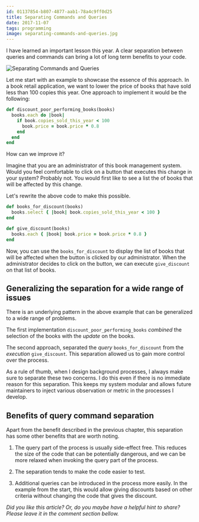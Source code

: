 ```yaml
---
id: 01137854-b807-4877-aab1-78a4c9ff0d25
title: Separating Commands and Queries
date: 2017-11-07
tags: programming
image: separating-commands-and-queries.jpg
---
```


I have learned an important lesson this year. A clear separation between queries
and commands can bring a lot of long term benefits to your code.

![Separating Commands and Queries](images/separating-commands-and-queries.jpg)

Let me start with an example to showcase the essence of this approach. In a book
retail application, we want to lower the price of books that have sold less than
100 copies this year. One approach to implement it would be the following:

``` ruby
def discount_poor_performing_books(books)
  books.each do |book|
    if book.copies_sold_this_year < 100
      book.price = book.price * 0.8
    end
  end
end
```

How can we improve it?

Imagine that you are an administrator of this book management system. Would you
feel comfortable to click on a button that executes this change in your system?
Probably not. You would first like to see a list the of books that will be
affected by this change.

Let's rewrite the above code to make this possible.

``` ruby
def books_for_discount(books)
  books.select { |book| book.copies_sold_this_year < 100 }
end

def give_discount(books)
  books.each { |book| book.price = book.price * 0.8 }
end
```

Now, you can use the `books_for_discount` to display the list of books that will
be affected when the button is clicked by our administrator. When the
administrator decides to click on the button, we can execute `give_discount` on
that list of books.

## Generalizing the separation for a wide range of issues

There is an underlying pattern in the above example that can be generalized to a
wide range of problems.

The first implementation `discount_poor_performing_books` _combined_ the
selection of the books with the _update_ on the books.

The second approach, separated the _query_ `books_for_discount` from the
_execution_ `give_discount`. This separation allowed us to gain more control
over the process.

As a rule of thumb, when I design background processes, I always make sure to
separate these two concerns. I do this even if there is no immediate reason for
this separation. This keeps my system modular and allows future maintainers to
inject various observation or metric in the processes I develop.

## Benefits of query command separation

Apart from the benefit described in the previous chapter, this separation has
some other benefits that are worth noting.

1. The query part of the process is usually side-effect free. This reduces the
size of the code that can be potentially dangerous, and we can be more relaxed
when invoking the query part of the process.

2. The separation tends to make the code easier to test.

3. Additional queries can be introduced in the process more easily. In the
example from the start, this would allow giving discounts based on other
criteria without changing the code that gives the discount.

_Did you like this article? Or, do you maybe have a helpful hint to share?
Please leave it in the comment section bellow._
